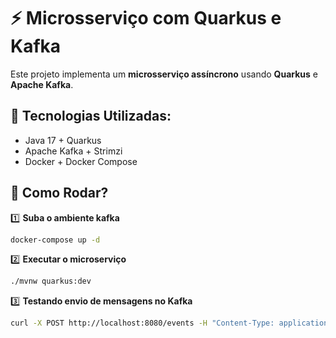 # ⚡ Microsserviço com Quarkus e Kafka

Este projeto implementa um **microsserviço assíncrono** usando **Quarkus** e **Apache Kafka**.

## 🚀 Tecnologias Utilizadas:
- Java 17 + Quarkus
- Apache Kafka + Strimzi
- Docker + Docker Compose

## 📌 Como Rodar?
1️⃣ **Suba o ambiente kafka**
```sh
docker-compose up -d 

```
2️⃣ **Executar o microserviço**
````sh
./mvnw quarkus:dev

`````
3️⃣ **Testando envio de mensagens no Kafka**
```sh
curl -X POST http://localhost:8080/events -H "Content-Type: application/json" -d '{"id": 1, "mensagem": "Teste Kafka"}'

````
